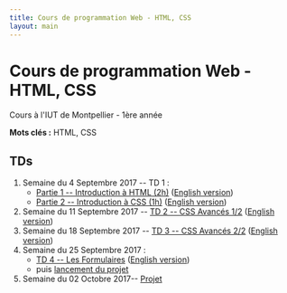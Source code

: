 ```yaml
---
title: Cours de programmation Web - HTML, CSS
layout: main
---
```


# Cours de programmation Web - HTML, CSS
Cours à l'IUT de Montpellier - 1ère année

**Mots clés :** HTML, CSS

## TDs

1. Semaine du 4 Septembre 2017 -- TD 1 :
   * [Partie 1 -- Introduction à HTML (2h)](tutorials/tutorial1_1.html)
     ([English version](tutorials/tutorial1_1-en.html))
   * [Partie 2 -- Introduction à CSS (1h)](tutorials/tutorial1_2.html)
     ([English version](tutorials/tutorial1_2-en.html))
1. Semaine du 11 Septembre 2017 -- [TD 2 -- CSS Avancés 1/2](tutorials/tutorial2.html)
   ([English version](tutorials/tutorial2-en.html))
1. Semaine du 18 Septembre 2017 -- [TD 3 -- CSS Avancés 2/2](tutorials/tutorial3.html)
	 ([English version](tutorials/tutorial3-en.html))
1. Semaine du 25 Septembre 2017 :
   * [TD 4 -- Les Formulaires](tutorials/tutorial4.html)
	 ([English version](tutorials/tutorial4-en.html))
   * puis [lancement du projet](projet.html)
1. Semaine du 02 Octobre 2017-- [Projet](projet.html)
<!-- 1. Semaine du 09 Octobre 2017 -- -->
<!--    * Entamer [TD 5 -- Responsive Design](tutorials/tutorial5.html) (~2h) -->
<!--    ([English version](tutorials/tutorial5-en.html))  -->
<!--    * puis projet (1h) -->
<!-- 1. Semaine du 16 Octobre 2017 -- -->
<!--    * Finir le [TD 5 -- Responsive Design](tutorials/tutorial5.html) (max 2h) -->
<!--    ([English version](tutorials/tutorial5-en.html))  -->
<!--    * puis projet (1h) -->
<!-- 1. Semaine du 06 Novembre 2017 -- projet (3h) -->
<!-- 1. Semaine du 13 Novembre 2017 -- projet (3h) -->
<!-- 1. Semaine du 08 Janvier 2018 -- Soutenances de projet -->

<!-- ## Compléments optionels -->

<!-- 1. [Complément du TD5](assets/tut5-complement.html) -->

<!-- ## Instructions du projet -->

<!-- [Instructions du projet](projet.html) -->

<!-- ## Joomla -->

<!-- Semaine du 18 janvier -- [TD sur l'installation et la prise en main de Joomla](assets/TDJoomla.pdf) -->


